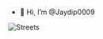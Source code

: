 - 👋 Hi, I’m @Jaydip0009

![Streets](https://github.com/user-attachments/assets/0123ecf7-3947-4f16-8792-55bc80db0bdb)
